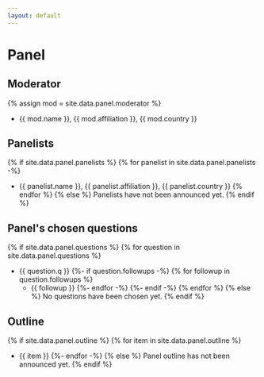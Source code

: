 ```yaml
---
layout: default
---
```


# Panel

## Moderator

{% assign mod = site.data.panel.moderator %}
* {{ mod.name }}, {{ mod.affiliation }}, {{ mod.country }}

## Panelists

{% if site.data.panel.panelists %}
{% for panelist in site.data.panel.panelists -%}
* {{ panelist.name }}, {{ panelist.affiliation }}, {{ panelist.country }}
{% endfor %}
{% else %}
Panelists have not been announced yet.
{% endif %}

## Panel's chosen questions

{% if site.data.panel.questions %}
{% for question in site.data.panel.questions %}
* {{ question.q }}
    {%- if question.followups -%}
    {% for followup in question.followups %}
    * {{ followup }}
    {%- endfor -%}
    {%- endif -%}
{% endfor %}
{% else %}
No questions have been chosen yet.
{% endif %}

## Outline

{% if site.data.panel.outline %}
{% for item in site.data.panel.outline %}
* {{ item }}
{%- endfor -%}
{% else %}
Panel outline has not been announced yet.
{% endif %}
